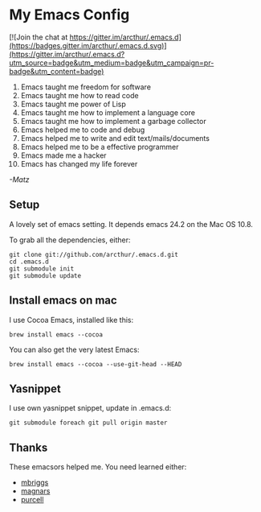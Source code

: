 # My Emacs Config

[![Join the chat at https://gitter.im/arcthur/.emacs.d](https://badges.gitter.im/arcthur/.emacs.d.svg)](https://gitter.im/arcthur/.emacs.d?utm_source=badge&utm_medium=badge&utm_campaign=pr-badge&utm_content=badge)

1. Emacs taught me freedom for software
2. Emacs taught me how to read code
3. Emacs taught me power of Lisp
4. Emacs taught me how to implement a language core
5. Emacs taught me how to implement a garbage collector
6. Emacs helped me to code and debug
7. Emacs helped me to write and edit text/mails/documents
8. Emacs helped me to be a effective programmer
9. Emacs made me a hacker
10. Emacs has changed my life forever

_-Matz_

## Setup

A lovely set of emacs setting. It depends emacs 24.2 on the Mac OS 10.8.

To grab all the dependencies, either:

    git clone git://github.com/arcthur/.emacs.d.git
    cd .emacs.d
    git submodule init
    git submodule update

## Install emacs on mac

I use Cocoa Emacs, installed like this:

    brew install emacs --cocoa

You can also get the very latest Emacs:

    brew install emacs --cocoa --use-git-head --HEAD

## Yasnippet

I use own yasnippet snippet, update in .emacs.d:

    git submodule foreach git pull origin master

## Thanks

These emacsors helped me. You need learned either:

* [mbriggs](https://github.com/mbriggs/.emacs.d)
* [magnars](https://github.com/magnars/.emacs.d)
* [purcell](https://github.com/purcell/emacs.d)
